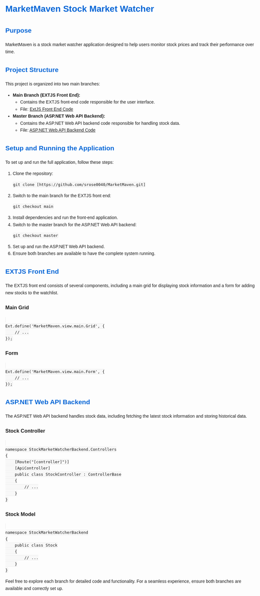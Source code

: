<!DOCTYPE html>
<html lang="en">
<head>
  <meta charset="UTF-8">
  <meta name="viewport" content="width=device-width, initial-scale=1.0">
  <title>MarketMaven Stock Market Watcher</title>
  <style>
    body {
      font-family: 'Arial', sans-serif;
      line-height: 1.6;
      margin: 20px;
      max-width: 800px;
    }
    h1, h2 {
      color: #0366d6;
    }
    code {
      background-color: #f8f8f8;
      border: 1px solid #eaeaea;
      padding: 0.2em 0.4em;
      border-radius: 4px;
      font-size: 90%;
    }
  </style>
</head>
<body>

<h1>MarketMaven Stock Market Watcher</h1>

<h2>Purpose</h2>
<p>MarketMaven is a stock market watcher application designed to help users monitor stock prices and track their performance over time.</p>

<h2>Project Structure</h2>

<p>This project is organized into two main branches:</p>

<ul>
  <li><strong>Main Branch (EXTJS Front End):</strong>
    <ul>
      <li>Contains the EXTJS front-end code responsible for the user interface.</li>
      <li>File: <a href="https://github.com/srose0040/MarketMaven/tree/main">ExtJS Front End Code</a></li>
    </ul>
  </li>
  <li><strong>Master Branch (ASP.NET Web API Backend):</strong>
    <ul>
      <li>Contains the ASP.NET Web API backend code responsible for handling stock data.</li>
      <li>File: <a href="https://github.com/srose0040/MarketMaven/tree/master">ASP.NET Web API Backend Code</a></li>
    </ul>
  </li>
</ul>

<h2>Setup and Running the Application</h2>

<p>To set up and run the full application, follow these steps:</p>

<ol>
  <li>Clone the repository:</li>
  <pre><code>git clone [https://github.com/srose0040/MarketMaven.git]</code></pre>

  <li>Switch to the main branch for the EXTJS front end:</li>
  <pre><code>git checkout main</code></pre>

  <li>Install dependencies and run the front-end application.</li>

  <li>Switch to the master branch for the ASP.NET Web API backend:</li>
  <pre><code>git checkout master</code></pre>

  <li>Set up and run the ASP.NET Web API backend.</li>

  <li>Ensure both branches are available to have the complete system running.</li>
</ol>

<h2>EXTJS Front End</h2>

<p>The EXTJS front end consists of several components, including a main grid for displaying stock information and a form for adding new stocks to the watchlist.</p>

<h3>Main Grid</h3>
<pre><code>
Ext.define('MarketMaven.view.main.Grid', {
    // ...
});
</code></pre>

<h3>Form</h3>
<pre><code>
Ext.define('MarketMaven.view.main.Form', {
    // ...
});
</code></pre>

<h2>ASP.NET Web API Backend</h2>

<p>The ASP.NET Web API backend handles stock data, including fetching the latest stock information and storing historical data.</p>

<h3>Stock Controller</h3>
<pre><code>
namespace StockMarketWatcherBackend.Controllers
{
    [Route("[controller]")]
    [ApiController]
    public class StockController : ControllerBase
    {
        // ...
    }
}
</code></pre>

<h3>Stock Model</h3>
<pre><code>
namespace StockMarketWatcherBackend
{
    public class Stock
    {
        // ...
    }
}
</code></pre>

<p>Feel free to explore each branch for detailed code and functionality. For a seamless experience, ensure both branches are available and correctly set up.</p>

</body>
</html>
